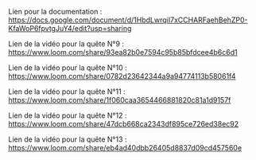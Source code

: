 Lien pour la documentation : https://docs.google.com/document/d/1HbdLwrqiI7xCCHARFaehBehZP0-KfaWoP6fpvtgJuY4/edit?usp=sharing

Lien de la vidéo pour la quête N°9 : https://www.loom.com/share/93ea82b0e7594c95b85bfdcee4b6c6d1

Lien de la vidéo pour la quête N°10 : https://www.loom.com/share/0782d23642344a9a94774113b58061f4

Lien de la vidéo pour la quête N°11 : https://www.loom.com/share/1f060caa3654466881820c81a1d9157f

Lien de la vidéo pour la quête N°12 : https://www.loom.com/share/47dcb668ca2343df895ce726ed38ec92

Lien de la vidéo pour la quête N°13 : https://www.loom.com/share/eb4ad40dbb26405d8837d09cd457560e